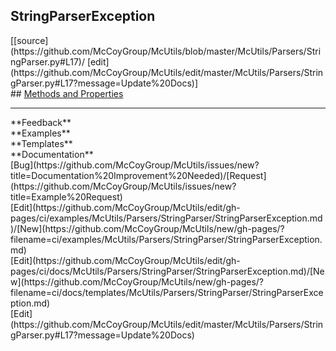 ## <a id="McUtils.Parsers.StringParser.StringParserException">StringParserException</a> 

<div class="docs-source-link" markdown="1">
[[source](https://github.com/McCoyGroup/McUtils/blob/master/McUtils/Parsers/StringParser.py#L17)/
[edit](https://github.com/McCoyGroup/McUtils/edit/master/McUtils/Parsers/StringParser.py#L17?message=Update%20Docs)]
</div>









<div class="collapsible-section">
 <div class="collapsible-section collapsible-section-header" markdown="1">
## <a class="collapse-link" data-toggle="collapse" href="#methods" markdown="1"> Methods and Properties</a> <a class="float-right" data-toggle="collapse" href="#methods"><i class="fa fa-chevron-down"></i></a>
 </div>
 <div class="collapsible-section collapsible-section-body collapse show" id="methods" markdown="1">
 

 </div>
</div>












---


<div markdown="1" class="text-secondary">
<div class="container">
  <div class="row">
   <div class="col" markdown="1">
**Feedback**   
</div>
   <div class="col" markdown="1">
**Examples**   
</div>
   <div class="col" markdown="1">
**Templates**   
</div>
   <div class="col" markdown="1">
**Documentation**   
</div>
   <div class="col" markdown="1">
   
</div>
   <div class="col" markdown="1">
   
</div>
   <div class="col" markdown="1">
   
</div>
</div>
  <div class="row">
   <div class="col" markdown="1">
[Bug](https://github.com/McCoyGroup/McUtils/issues/new?title=Documentation%20Improvement%20Needed)/[Request](https://github.com/McCoyGroup/McUtils/issues/new?title=Example%20Request)   
</div>
   <div class="col" markdown="1">
[Edit](https://github.com/McCoyGroup/McUtils/edit/gh-pages/ci/examples/McUtils/Parsers/StringParser/StringParserException.md)/[New](https://github.com/McCoyGroup/McUtils/new/gh-pages/?filename=ci/examples/McUtils/Parsers/StringParser/StringParserException.md)   
</div>
   <div class="col" markdown="1">
[Edit](https://github.com/McCoyGroup/McUtils/edit/gh-pages/ci/docs/McUtils/Parsers/StringParser/StringParserException.md)/[New](https://github.com/McCoyGroup/McUtils/new/gh-pages/?filename=ci/docs/templates/McUtils/Parsers/StringParser/StringParserException.md)   
</div>
   <div class="col" markdown="1">
[Edit](https://github.com/McCoyGroup/McUtils/edit/master/McUtils/Parsers/StringParser.py#L17?message=Update%20Docs)   
</div>
   <div class="col" markdown="1">
   
</div>
   <div class="col" markdown="1">
   
</div>
   <div class="col" markdown="1">
   
</div>
</div>
</div>
</div>